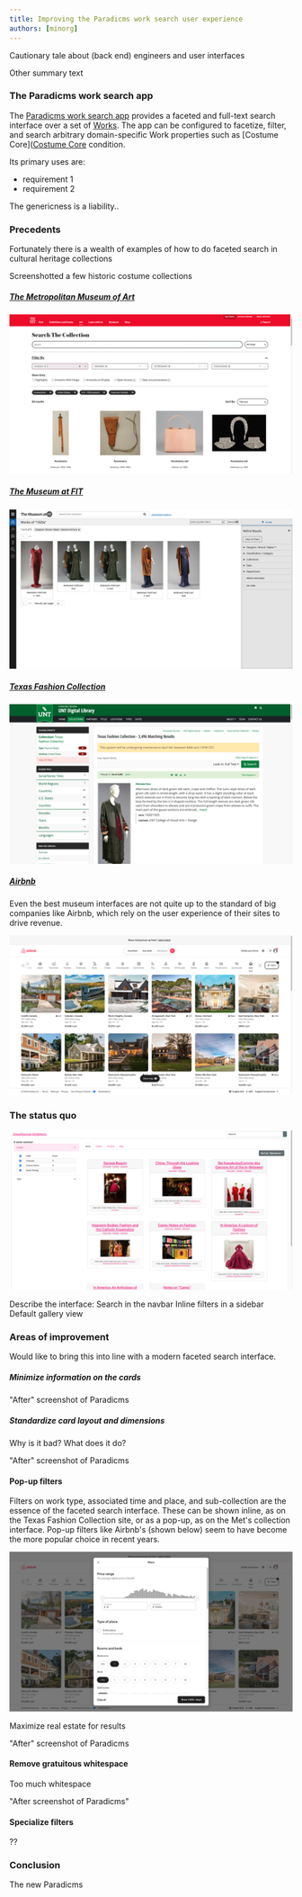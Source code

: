 ```yaml
---
title: Improving the Paradicms work search user experience
authors: [minorg]
---
```


Cautionary tale about (back end) engineers and user interfaces

Other summary text

<!--truncate-->

### The Paradicms work search app

The [Paradicms work search app](https://paradicms.org/docs/reference/apps/#work-search) provides a faceted and full-text search interface over a set of [Works](https://paradicms.org/docs/introduction/data-model/). The app can be configured to facetize, filter, and search arbitrary domain-specific Work properties such as [Costume Core]([Costume Core](http://www.ardenkirkland.com/costumecore/) condition.

Its primary uses are:

* requirement 1
* requirement 2

The genericness is a liability..


### Precedents

Fortunately there is a wealth of examples of how to do faceted search in cultural heritage collections

Screenshotted a few historic costume collections

##### [The Metropolitan Museum of Art](https://www.metmuseum.org/art/collection/search)

![Met Costume Institute collection interface screenshot screenshot](2023-04-05-met-search-the-collection.png)

##### [The Museum at FIT](https://fashionmuseum.fitnyc.edu/collections)

![Museum @ FIT collection interface screenshot](2023-04-05-mfit.png)

##### [Texas Fashion Collection](https://digital.library.unt.edu/explore/collections/TXFC/browse/)

![Texas Fashion Collection interface screenshot](2023-04-05-txfc.png)

##### [Airbnb](https://www.airbnb.com/)

Even the best museum interfaces are not quite up to the standard of big companies like Airbnb, which rely on the user experience of their sites to drive revenue.

![Airbnb home page screenshot](2023-04-05-airbnb-home.png)


### The status quo

![Paradicms work search 'before' screenshot](2023-04-05-paradicms-work-search-before.png)

Describe the interface:
Search in the navbar
Inline filters in a sidebar
Default gallery view

### Areas of improvement

Would like to bring this into line with a modern faceted search interface.

##### Minimize information on the cards

"After" screenshot of Paradicms

##### Standardize card layout and dimensions

Why is it bad?
What does it do?

"After" screenshot of Paradicms

#### Pop-up filters

Filters on work type, associated time and place, and sub-collection are the essence of the faceted search interface. These can be shown inline, as on the Texas Fashion Collection site, or as a pop-up, as on the Met's collection interface. Pop-up filters like Airbnb's (shown below) seem to have become the more popular choice in recent years.

![Airbnb pop-up filters screenshot](2023-04-05-airbnb-filters.png)

Maximize real estate for results

"After" screenshot of Paradicms

#### Remove gratuitous whitespace

Too much whitespace

"After screenshot of Paradicms"

#### Specialize filters

??


### Conclusion

The new Paradicms 